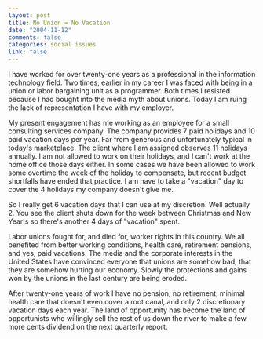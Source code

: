 ```yaml
--- 
layout: post
title: No Union = No Vacation
date: "2004-11-12"
comments: false
categories: social issues
link: false
---
```

I have worked for over twenty-one years as a professional in the information technology field. Two times, earlier in my career I was faced with being in a union or labor bargaining unit as a programmer. Both times I resisted because I had bought into the media myth about unions. Today I am ruing the lack of representation I have with my employer.

My present engagement has me working as an employee for a small consulting services company. The company provides 7 paid holidays and 10 paid vacation days per year. Far from generous and unfortunately typical in today's marketplace. The client where I am assigned observes 11 holidays annually. I am not allowed to work on their holidays, and I can't work at the home office those days either. In some cases we have been allowed to work some overtime the week of the holiday to compensate, but recent budget shortfalls have ended that practice. I am have to take a "vacation" day to cover the 4 holidays my company doesn't give me.

So I really get 6 vacation days that I can use at my discretion. Well actually 2. You see the client shuts down for the week between Christmas and New Year's so there's another 4 days of "vacation" spent.

Labor unions fought for, and died for, worker rights in this country. We all benefited from better working conditions, health care, retirement pensions, and yes, paid vacations. The media and the corporate interests in the United States have convinced everyone that unions are somehow bad, that they are somehow hurting our economy. Slowly the protections and gains won by the unions in the last century are being eroded.

After twenty-one years of work I have no pension, no retirement, minimal health care that doesn't even cover a root canal, and only 2 discretionary vacation days each year. The land of opportunity has become the land of opportunists who willingly sell the rest of us down the river to make a few more cents dividend on the next quarterly report.
